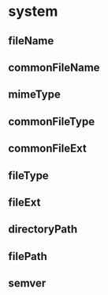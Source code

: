 # system

## fileName

## commonFileName

## mimeType

## commonFileType

## commonFileExt

## fileType

## fileExt

## directoryPath

## filePath

## semver